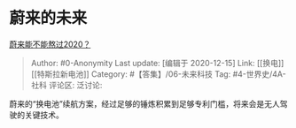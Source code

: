 # 蔚来的未来
[蔚来能不能熬过2020？](https://www.zhihu.com/question/373325202/answer/1036235945)

> Author: #0-Anonymity
> Last update: [编辑于 2020-12-15]
> Link: [[换电]] [[特斯拉新电池]]
> Category: #【答集】/06-未来科技
> Tag: #4-世界史/4A-社科
> 评论区:
> 泛讨论:

蔚来的“换电池”续航方案，经过足够的锤炼积累到足够专利门槛，将来会是无人驾驶的关键技术。
